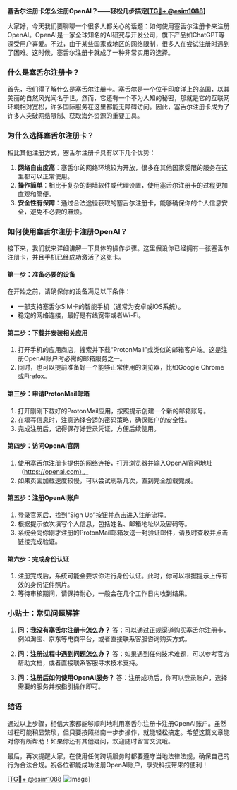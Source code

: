 **塞舌尔注册卡怎么注册OpenAI？——轻松几步搞定[[TG💪+ @esim1088](https://t.me/s/esim1088)]**

大家好，今天我们要聊聊一个很多人都关心的话题：如何使用塞舌尔注册卡来注册OpenAI。OpenAI是一家全球知名的AI研究与开发公司，旗下产品如ChatGPT等深受用户喜爱。不过，由于某些国家或地区的网络限制，很多人在尝试注册时遇到了困难。这时候，塞舌尔注册卡就成了一种非常实用的选择。

### 什么是塞舌尔注册卡？

首先，我们得了解什么是塞舌尔注册卡。塞舌尔是一个位于印度洋上的岛国，以其美丽的自然风光闻名于世。然而，它还有一个不为人知的秘密，那就是它的互联网环境相对宽松，许多国际服务在这里都能无障碍访问。因此，塞舌尔注册卡成为了许多人突破网络限制、获取海外资源的重要工具。

### 为什么选择塞舌尔注册卡？

相比其他注册方式，塞舌尔注册卡具有以下几个优势：

1. **网络自由度高**：塞舌尔的网络环境较为开放，很多在其他国家受限的服务在这里都可以正常使用。
2. **操作简单**：相比于复杂的翻墙软件或代理设置，使用塞舌尔注册卡的过程更加直观和简便。
3. **安全性有保障**：通过合法途径获取的塞舌尔注册卡，能够确保你的个人信息安全，避免不必要的麻烦。

### 如何使用塞舌尔注册卡注册OpenAI？

接下来，我们就来详细讲解一下具体的操作步骤。这里假设你已经拥有一张塞舌尔注册卡，并且手机已经成功激活了这张卡。

#### 第一步：准备必要的设备

在开始之前，请确保你的设备满足以下条件：
- 一部支持塞舌尔SIM卡的智能手机（通常为安卓或iOS系统）。
- 稳定的网络连接，最好是有线宽带或者Wi-Fi。

#### 第二步：下载并安装相关应用

1. 打开手机的应用商店，搜索并下载“ProtonMail”或类似的邮箱客户端。这是注册OpenAI账户时必需的邮箱服务之一。
2. 同时，也可以提前准备好一个能够正常使用的浏览器，比如Google Chrome或Firefox。

#### 第三步：申请ProtonMail邮箱

1. 打开刚刚下载好的ProtonMail应用，按照提示创建一个新的邮箱账号。
2. 在填写信息时，注意选择合适的密码策略，确保账户的安全性。
3. 完成注册后，记得保存好登录凭证，方便后续使用。

#### 第四步：访问OpenAI官网

1. 使用塞舌尔注册卡提供的网络连接，打开浏览器并输入OpenAI官网地址（https://openai.com）。
2. 如果页面加载速度较慢，可以尝试刷新几次，直到完全加载完成。

#### 第五步：注册OpenAI账户

1. 登录官网后，找到“Sign Up”按钮并点击进入注册流程。
2. 根据提示依次填写个人信息，包括姓名、邮箱地址以及密码等。
3. 系统会向你刚才注册的ProtonMail邮箱发送一封验证邮件，请及时查收并点击链接完成验证。

#### 第六步：完成身份认证

1. 注册完成后，系统可能会要求你进行身份认证。此时，你可以根据提示上传有效的身份证件照片。
2. 等待审核期间，请保持耐心，一般会在几个工作日内收到结果。

### 小贴士：常见问题解答

1. **问：我没有塞舌尔注册卡怎么办？**
   答：可以通过正规渠道购买塞舌尔注册卡，例如淘宝、京东等电商平台，或者直接联系客服咨询购买方式。

2. **问：注册过程中遇到问题怎么办？**
   答：如果遇到任何技术难题，可以参考官方帮助文档，或者直接联系客服寻求技术支持。

3. **问：注册后如何使用OpenAI服务？**
   答：注册成功后，你可以登录账户，选择需要的服务并按指引操作即可。

### 结语

通过以上步骤，相信大家都能够顺利地利用塞舌尔注册卡注册OpenAI账户。虽然过程可能稍显繁琐，但只要按照指南一步步操作，就能轻松搞定。希望这篇文章能对你有所帮助！如果你还有其他疑问，欢迎随时留言交流哦。

最后，再次提醒大家，在使用任何跨境服务时都要遵守当地法律法规，确保自己的行为合法合规。祝各位都能成功注册OpenAI账户，享受科技带来的便利！

[[TG💪+ @esim1088](https://t.me/s/esim1088) ![Image](https://i.postimg.cc/4NQfJmqS/Snipaste-2025-05-13-00-14-12.png)]